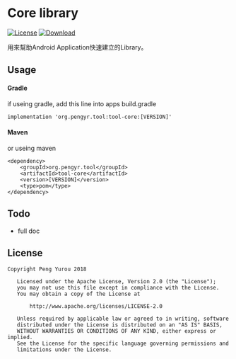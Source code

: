 # Core library

[![License](https://img.shields.io/badge/license-Apache%202-green.svg)](https://www.apache.org/licenses/LICENSE-2.0)
[ ![Download](https://api.bintray.com/packages/peng571/maven/tool-core/images/download.svg) ](https://bintray.com/peng571/pengyr_library/tool-core/_latestVersion)


用來幫助Android Application快速建立的Library。


## Usage

#### Gradle

if useing gradle, add this line into apps build.gradle

    implementation 'org.pengyr.tool:tool-core:[VERSION]'

#### Maven

or useing maven

    <dependency>
        <groupId>org.pengyr.tool</groupId>
        <artifactId>tool-core</artifactId>
        <version>[VERSION]</version>
        <type>pom</type>
    </dependency>
 
## Todo

- full doc


## License

```
Copyright Peng Yurou 2018

   Licensed under the Apache License, Version 2.0 (the "License");
   you may not use this file except in compliance with the License.
   You may obtain a copy of the License at

       http://www.apache.org/licenses/LICENSE-2.0

   Unless required by applicable law or agreed to in writing, software
   distributed under the License is distributed on an "AS IS" BASIS,
   WITHOUT WARRANTIES OR CONDITIONS OF ANY KIND, either express or implied.
   See the License for the specific language governing permissions and
   limitations under the License.
```